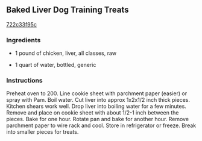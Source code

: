 ## Baked Liver Dog Training Treats

[722c33f95c](http://www.food.com/recipe/baked-liver-dog-training-treats-507608)

### Ingredients

 - 1 pound of chicken, liver, all classes, raw

 - 1 quart of water, bottled, generic

### Instructions

Preheat oven to 200. Line cookie sheet with parchment paper (easier) or spray with Pam. Boil water. Cut liver into approx 1x2x1/2 inch thick pieces. Kitchen shears work well. Drop liver into boiling water for a few minutes. Remove and place on cookie sheet with about 1/2-1 inch between the pieces. Bake for one hour. Rotate pan and bake for another hour. Remove parchment paper to wire rack and cool. Store in refrigerator or freeze. Break into smaller pieces for treats.